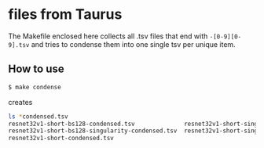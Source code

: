 # files from Taurus

The Makefile enclosed here collects all .tsv files that end with `-[0-9][0-9].tsv` and tries to condense them into one single tsv per unique item.

## How to use

``` bash
$ make condense
```

creates 

``` bash
ls *condensed.tsv
resnet32v1-short-bs128-condensed.tsv              resnet32v1-short-singularity-condensed.tsv
resnet32v1-short-bs128-singularity-condensed.tsv  resnet32v1-short-singularity-nfs-condensed.tsv
resnet32v1-short-condensed.tsv
```

